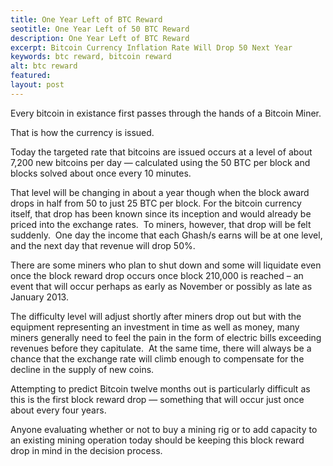 ```yaml
---
title: One Year Left of BTC Reward
seotitle: One Year Left of 50 BTC Reward
description: One Year Left of BTC Reward
excerpt: Bitcoin Currency Inflation Rate Will Drop 50 Next Year 
keywords: btc reward, bitcoin reward
alt: btc reward
featured: 
layout: post
---
```


<p>Every bitcoin in existance first passes through the hands of a Bitcoin Miner.<p>

<p>That is how the currency is issued.<p>

<p>Today the targeted rate that bitcoins are issued occurs at a level of about 7,200 new bitcoins per day — calculated using the 50 BTC per block and blocks solved about once every 10 minutes.<p>

<p>That level will be changing in about a year though when the block award drops in half from 50 to just 25 BTC per block.
For the bitcoin currency itself, that drop has been known since its inception and would already be priced into the exchange rates.  To miners, however, that drop will be felt suddenly.  One day the income that each Ghash/s earns will be at one level, and the next day that revenue will drop 50%.<p>

<p>There are some miners who plan to shut down and some will liquidate even once the block reward drop occurs once block 210,000 is reached – an event that will occur perhaps as early as November or possibly as late as January 2013.<p>

<p>The difficulty level will adjust shortly after miners drop out but with the equipment representing an investment in time as well as money, many miners generally need to feel the pain in the form of electric bills exceeding revenues before they capitulate.  At the same time, there will always be a chance that the exchange rate will climb enough to compensate for the decline in the supply of new coins.<p>

<p>Attempting to predict Bitcoin twelve months out is particularly difficult as this is the first block reward drop — something that will occur just once about every four years.<p>

<p>Anyone evaluating whether or not to buy a mining rig or to add capacity to an existing mining operation today should be keeping this block reward drop in mind in the decision process.<p>



